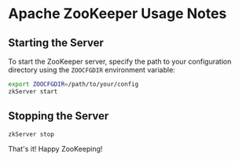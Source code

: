 # Apache ZooKeeper Usage Notes

## Starting the Server

To start the ZooKeeper server, specify the path to your configuration directory using the `ZOOCFGDIR` environment variable:

```bash
export ZOOCFGDIR=/path/to/your/config
zkServer start
```

## Stopping the Server

```bash
zkServer stop
```

That's it! Happy ZooKeeping!